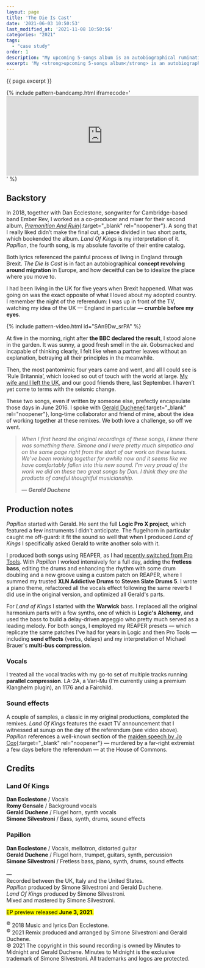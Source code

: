 ```yaml
---
layout: page
title: 'The Die Is Cast'
date: '2021-06-03 10:50:53'
last_modified_at: '2021-11-08 10:50:56'
categories: "2021"
tags:
  - "case study"
order: 1
description: "My upcoming 5-songs album is an autobiographical rumination about migration in Europe in a time of populism. It’s going to be made of two remixes plus three original songs."
excerpt: 'My <strong>upcoming 5-songs album</strong> is an autobiographical rumination about migration in Europe in a time of populism. It’s going to be made of two remixes plus three originals.'
---
```

<p class="lead">{{ page.excerpt }}</p>

{% include pattern-bandcamp.html iframecode='<iframe style="border: 0; width: 100%; height: 208px;" src="https://bandcamp.com/EmbeddedPlayer/album=367059768/size=large/bgcol=ffffff/linkcol=333333/artwork=small/transparent=true/" seamless><a href="https://music.minutestomidnight.co.uk/album/the-die-is-cast-ep-preview">The Die Is Cast (EP preview) by Minutes to Midnight + Antiquity</a></iframe>' %}

## Backstory

In 2018, together with Dan Ecclestone, songwriter for Cambridge-based band Ember Rev, I worked as a co-producer and mixer for their second album, [*Premonition And Ruin*](https://emberrev.bandcamp.com/album/premonition-and-ruin){:target="_blank" rel="noopener"}. A song that I really liked didn’t make the final cut, a piece divided in two short parts, which bookended the album. *Land Of Kings* is my interpretation of it. *Papillon*, the fourth song, is my absolute favorite of their entire catalog.

Both lyrics referenced the painful process of living in England through Brexit. *The Die Is Cast* is in fact an autobiographical **concept revolving around migration** in Europe, and how deceitful can be to idealize the place where you move to.

I had been living in the UK for five years when Brexit happened. What was going on was the exact opposite of what I loved about my adopted country. I remember the night of the referendum: I was up in front of the TV, watching my idea of the UK — England in particular — **crumble before my eyes**.

{% include pattern-video.html id="SAn9Dw_srPA" %}

At five in the morning, right after **the BBC declared the result**, I stood alone in the garden. It was sunny, a good fresh smell in the air. Gobsmacked and incapable of thinking clearly, I felt like when a partner leaves without an explanation, betraying all their principles in the meanwhile.

Then, the most pantomimic four years came and went, and all I could see is ‘Rule Britannia’, which looked so out of touch with the world at large. [My wife and I left the UK](/blog/back-to-the-future-leaving-the-uk/), and our good friends there, last September. I haven’t yet come to terms with the seismic change.

These two songs, even if written by someone else, prefectly encapsulate those days in June 2016. I spoke with [Gerald Duchene](https://sessions.antiquity-music.com/){:target="_blank" rel="noopener"}, long-time collaborator and friend of mine, about the idea of working together at these remixes. We both love a challenge, so off we went.

> _When I first heard the original recordings of these songs, I knew there was something there. Simone and I were pretty much simpatico and on the same page right from the start of our work on these tunes. We’ve been working together for awhile now and it seems like we have comfortably fallen into this new sound. I’m very proud of the work we did on these two great songs by Dan. I think they are the products of careful thoughtful musicianship._
> 
> <cite>&mdash; **Gerald Duchene**</cite>

## Production notes

_Papillon_ started with Gerald. He sent the full **Logic Pro X project**, which featured a few instruments I didn't anticipate. The flugelhorn in particular caught me off-guard: it fit the sound so well that when I produced _Land of Kings_ I specifically asked Gerald to write another solo with it.

I produced both songs using REAPER, as I had [recently switched from Pro Tools](/blog/daw-from-logic-to-pro-tools-to-reaper-part-1/). With _Papillon_ I worked intensively for a full day, adding the **fretless bass**, editing the drums and enhancing the rhythm with some drum doubling and a new groove using a custom patch on REAPER, where I summed my trusted **XLN Addictive Drums** to **Steven Slate Drums 5**. I wrote a piano theme, refactored all the vocals effect following the same reverb I did use in the original version, and optimized all Gerald's parts.

For _Land of Kings_ I started with the **Warwick** bass. I replaced all the original harmonium parts with a few synths, one of which is **Logic's Alchemy**, and used the bass to build a delay-driven arpeggio who pretty much served as a leading melody. For both songs, I employed my REAPER presets — which replicate the same patches I've had for years in Logic and then Pro Tools — including **send effects** (verbs, delays) and my interpretation of Michael Brauer's **multi-bus compression**.

### Vocals

I treated all the vocal tracks with my go-to set of multiple tracks running **parallel compression**. LA-2A, a Vari-Mu (I'm currently using a premium Klanghelm plugin), an 1176 and a Fairchild.

### Sound effects

A couple of samples, a classic in my original productions, completed the remixes. _Land Of Kings_ features the exact TV announcement that I witnessed at sunup on the day of the referendum (see video above). _Papillon_ references a well-known section of the [maiden speech by Jo Cox](https://www.youtube.com/watch?v=u3OQRnJ1zrQ){:target="_blank" rel="noopener"} — murdered by a far-right extremist a few days before the referendum — at the House of Commons.

## Credits

### Land Of Kings

**Dan Ecclestone** / Vocals  
**Romy Gensale** / Background vocals  
**Gerald Duchene** / Flugel horn, synth vocals  
**Simone Silvestroni** / Bass, synth, drums, sound effects  

### Papillon

**Dan Ecclestone** / Vocals, mellotron, distorted guitar  
**Gerald Duchene** / Flugel horn, trumpet, guitars, synth, percussion  
**Simone Silvestroni** / Fretless bass, piano, synth, drums, sound effects  
<br>
—  
Recorded between the UK, Italy and the United States.  
_Papillon_ produced by Simone Silvestroni and Gerald Duchene.  
_Land Of Kings_ produced by Simone Silvestroni.  
Mixed and mastered by Simone Silvestroni.

<p class="detached"><mark class="m2m-highlight">EP preview released <strong>June 3, 2021</strong>.</mark></p>

<p class="detached small">
  <sup>&copy;</sup> 2018 Music and lyrics Dan Ecclestone.<br>
  <sup>&copy;</sup> 2021 Remix produced and arranged by Simone Silvestroni and Gerald Duchene.<br>
  &copysr; 2021 The copyright in this sound recording is owned by Minutes to Midnight and Gerald Duchene. Minutes to Midnight is the exclusive trademark of Simone Silvestroni. All trademarks and logos are protected.
</p>